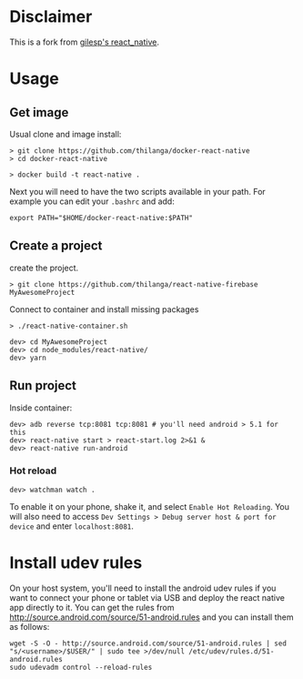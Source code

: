 # Disclaimer

This is a fork from [gilesp's react_native](https://github.com/gilesp/docker/tree/master/react_native).

# Usage

## Get image

Usual clone and image install:
```
> git clone https://github.com/thilanga/docker-react-native
> cd docker-react-native

> docker build -t react-native .
```

Next you will need to have the two scripts available in your path. For example you can edit your `.bashrc` and add:
```
export PATH="$HOME/docker-react-native:$PATH"
```

## Create a project

create the project.
```
> git clone https://github.com/thilanga/react-native-firebase MyAwesomeProject
```

Connect to container and install missing packages
```
> ./react-native-container.sh

dev> cd MyAwesomeProject
dev> cd node_modules/react-native/
dev> yarn
```

## Run project

Inside container:
```
dev> adb reverse tcp:8081 tcp:8081 # you'll need android > 5.1 for this
dev> react-native start > react-start.log 2>&1 &
dev> react-native run-android
```

### Hot reload

```
dev> watchman watch .
```


To enable it on your phone,
shake it, and select `Enable Hot Reloading`.
You will also need to access `Dev Settings > Debug server host & port for device`
and enter `localhost:8081`.

# Install udev rules

On your host system, you'll need to install the android udev rules if you want to connect your phone or tablet via USB and deploy the react native app directly to it. You can get the rules from http://source.android.com/source/51-android.rules and you can install them as follows:

```
wget -S -O - http://source.android.com/source/51-android.rules | sed "s/<username>/$USER/" | sudo tee >/dev/null /etc/udev/rules.d/51-android.rules
sudo udevadm control --reload-rules
```
